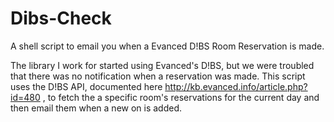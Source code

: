 # Dibs-Check
A shell script to email you when a Evanced D!BS Room Reservation is made.

The library I work for started using Evanced's D!BS, but we were troubled that there was no notification when a reservation was made. This script uses the D!BS API, documented here http://kb.evanced.info/article.php?id=480 , to fetch the a specific room's reservations for the current day and then email them when a new on is added.
